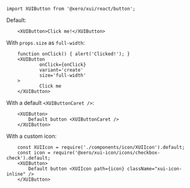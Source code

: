 `import XUIButton from '@xero/xui/react/button';`

Default:

```
	<XUIButton>Click me!</XUIButton>
```

With `props.size` as `full-width`:

```
	function onClick() { alert('Clicked!'); }
	<XUIButton
			onClick={onClick}
			variant='create'
			size='full-width'
	>
			Click me
	</XUIButton>
```

With a default `<XUIButtonCaret />`:

```
	<XUIButton>
		Default button <XUIButtonCaret />
	</XUIButton>
```

With a custom icon:

```
	const XUIIcon = require('./components/icon/XUIIcon').default;
	const icon = require('@xero/xui-icon/icons/checkbox-check').default;
	<XUIButton>
		Default button <XUIIcon path={icon} className="xui-icon-inline" />
	</XUIButton>
```
